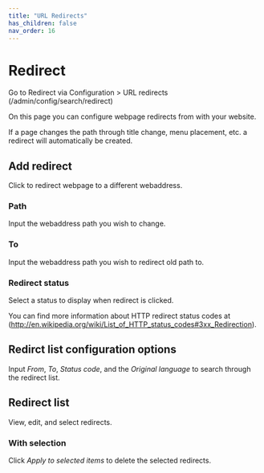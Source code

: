 ```yaml
---
title: "URL Redirects"
has_children: false
nav_order: 16
---
```


# Redirect

Go to Redirect via Configuration > URL redirects (/admin/config/search/redirect)

On this page you can configure webpage redirects from with your website.

If a page changes the path through title change, menu placement, etc. a redirect will automatically be created.

## Add redirect

Click to redirect webpage to a different webaddress.

### Path

Input the webaddress path you wish to change.

### To

Input the webaddress path you wish to redirect old path to.

### Redirect status

Select a status to display when redirect is clicked.

You can find more information about HTTP redirect status codes at (http://en.wikipedia.org/wiki/List_of_HTTP_status_codes#3xx_Redirection).

## Redirct list configuration options

Input *From*, *To*, *Status code*, and the *Original language* to search through the redirect list.

## Redirect list

View, edit, and select redirects.

### With selection

Click *Apply to selected items* to delete the selected redirects.